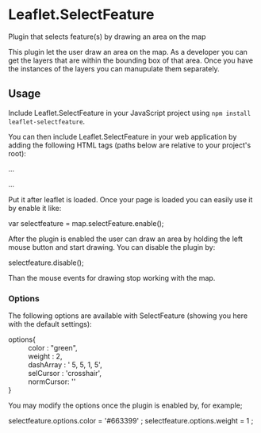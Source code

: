 <!doctype html>

<html lang="en-US">
<head>
  <meta charset="utf-8">
  <meta http-equiv="X-UA-Compatible" content="IE=edge,chrome=1">
<title>Leaflet.SelectFeature</title>
</head>
<body>

<h1 id="header-1"><a href="#header-1"></a>Leaflet.SelectFeature</h1>
Plugin that selects feature(s) by drawing an area on the map

This plugin let the user draw an area on the map. As a developer you can get the layers that are within the bounding box of that area. Once you have the instances of the layers you can manupulate them separately.


<h2 id="header-2"><a href="#header-2"></a>Usage</h2>

Include Leaflet.SelectFeature in your JavaScript project using `npm install leaflet-selectfeature`.

You can then include Leaflet.SelectFeature in your web application by adding the following HTML tags (paths below are relative to your project's root):

...
<script src="./lib/js/Leaflet.SelectFeature.js"></script>
...

Put it after leaflet is loaded.
Once your page is loaded you can easily use it by enable it like:

var selectfeature = map.selectFeature.enable();

After the plugin is enabled the user can draw an area by holding the left mouse button and start drawing. You can disable the plugin by:

selectfeature.disable();

Than the mouse events for drawing stop working with the map.



<h3 id="header-3"><a href="#header-3"></a>Options</h3>
The following options are available with SelectFeature (showing you here with the default settings):

<dl>
  <dt>options{</dt>
    <dd>color : "green",</dd>
    <dd>weight : 2,</dd>
    <dd>dashArray : ' 5, 5, 1, 5',</dd>
    <dd>selCursor : 'crosshair',</dd>
    <dd>normCursor: ''</dd>
  <dt>}</dt>
</dl>  

You may modify the options once the plugin is enabled by, for example;

  selectfeature.options.color = '#663399' ;
  selectfeature.options.weight = 1 ;





</body>
</html>
